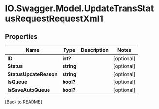 # IO.Swagger.Model.UpdateTransStatusRequestRequestXml1
## Properties

Name | Type | Description | Notes
------------ | ------------- | ------------- | -------------
**ID** | **int?** |  | [optional] 
**Status** | **string** |  | [optional] 
**StatusUpdateReason** | **string** |  | [optional] 
**IsQueue** | **bool?** |  | [optional] 
**IsSaveAutoQueue** | **bool?** |  | [optional] 

 [[Back to README]](../README.md)


